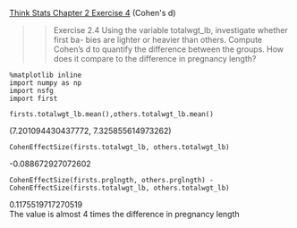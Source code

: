 [Think Stats Chapter 2 Exercise 4](http://greenteapress.com/thinkstats2/html/thinkstats2003.html#toc24) (Cohen's d)

>>Exercise 2.4 Using the variable totalwgt_lb, investigate whether first ba- bies are lighter or heavier than others. Compute Cohen’s d to quantify the difference between the groups. How does it compare to the difference in pregnancy length?

```from __future__ import print_function, division  
%matplotlib inline  
import numpy as np  
import nsfg  
import first 

firsts.totalwgt_lb.mean(),others.totalwgt_lb.mean()
```
(7.201094430437772, 7.325855614973262)

```
CohenEffectSize(firsts.totalwgt_lb, others.totalwgt_lb)  
```
-0.088672927072602    
```
CohenEffectSize(firsts.prglngth, others.prglngth) - CohenEffectSize(firsts.totalwgt_lb, others.totalwgt_lb)  
```
0.1175519717270519  \
The value is almost 4 times the difference in pregnancy length  

